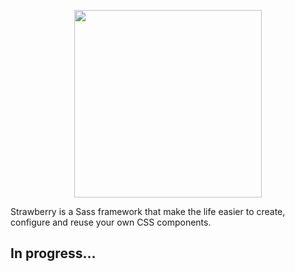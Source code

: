 <p align="center">
    <img height="300" src="https://cdn.rawgit.com/strawberrysass/strawberry-branding/master/strawberry-logo.png">
</p>

Strawberry is a Sass framework that make the life easier to create, configure and reuse your own CSS components.

## In progress...